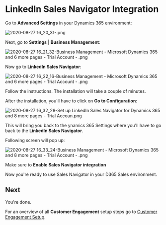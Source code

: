 # LinkedIn Sales Navigator Integration

Go to **Advanced Settings** in your Dynamics 365 environment:

![2020-08-27 16_20_31-.png](/.attachments/2020-08-27%2016_20_31--e252589a-382a-485c-9f81-e68ee5bacfce.png)

Next, go to **Settings** | **Business Management**:

![2020-08-27 16_21_32-Business Management - Microsoft Dynamics 365 and 6 more pages - Trial Account - .png](/.attachments/2020-08-27%2016_21_32-Business%20Management%20-%20Microsoft%20Dynamics%20365%20and%206%20more%20pages%20-%20Trial%20Account%20-%20-13500f89-4e85-48c0-acd5-4452de641243.png)

Now go to **LinkedIn Sales Navigator**:

![2020-08-27 16_22_16-Business Management - Microsoft Dynamics 365 and 6 more pages - Trial Account - .png](/.attachments/2020-08-27%2016_22_16-Business%20Management%20-%20Microsoft%20Dynamics%20365%20and%206%20more%20pages%20-%20Trial%20Account%20-%20-001d6a51-e706-46e8-bf9d-5d927541106b.png)

Follow the instructions. The installation will take a couple of minutes.

After the installation, you'll have to click on **Go to Configuration**:

![2020-08-27 16_32_28-Set up LinkedIn Sales Navigator for Dynamics 365 and 8 more pages - Trial Accoun.png](/.attachments/2020-08-27%2016_32_28-Set%20up%20LinkedIn%20Sales%20Navigator%20for%20Dynamics%20365%20and%208%20more%20pages%20-%20Trial%20Accoun-d77b4702-d5ad-435b-81ff-f5b8c6201367.png)

This will bring you back to the ynamics 365 Settings where you'll have to go back to the **LinkedIn Sales Navigator**.

Following screen will pop up:

![2020-08-27 16_33_24-Business Management - Microsoft Dynamics 365 and 8 more pages - Trial Account - .png](/.attachments/2020-08-27%2016_33_24-Business%20Management%20-%20Microsoft%20Dynamics%20365%20and%208%20more%20pages%20-%20Trial%20Account%20-%20-062a2a56-6094-433a-8215-eb7a59de5e17.png)

Make sure to **Enable Sales Navigator integration**

Now you're ready to use Sales Navigator in your D365 Sales environment.

## Next

You're done.

For an overview of all **Customer Engagement** setup steps go to [Customer Engagement Setup](Customer-Engagement-Setup.md).